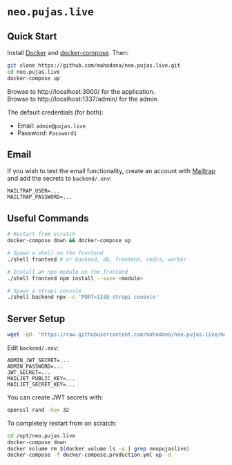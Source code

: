 # `neo.pujas.live`

## Quick Start

Install [Docker](https://docs.docker.com/get-docker/) and
[docker-compose](https://docs.docker.com/compose/install/). Then:

```sh
git clone https://github.com/mahadana/neo.pujas.live.git
cd neo.pujas.live
docker-compose up
```

Browse to http://localhost:3000/ for the application.  
Browse to http://localhost:1337/admin/ for the admin.

The default credentials (for both):

- Email: `admin@pujas.live`
- Password: `Password1`

## Email

If you wish to test the email functionality, create an account with
[Mailtrap](https://mailtrap.io/) and add the secrets to `backend/.env`:

```
MAILTRAP_USER=...
MAILTRAP_PASSWORD=...
```

## Useful Commands

```sh
# Restart from scratch
docker-compose down && docker-compose up

# Spawn a shell on the frontend
./shell frontend # or backend, db, frontend, redis, worker

# Install an npm module on the frontend
./shell frontend npm install --save <module>

# Spawn a strapi console
./shell backend npx -c 'PORT=1338 strapi console'
```

## Server Setup

```sh
wget -qO- 'https://raw.githubusercontent.com/mahadana/neo.pujas.live/main/server/setup.sh' | bash
```

Edit `backend/.env`:

```
ADMIN_JWT_SECRET=...
ADMIN_PASSWORD=...
JWT_SECRET=...
MAILJET_PUBLIC_KEY=...
MAILJET_SECRET_KEY=...
```

You can create JWT secrets with:

```sh
openssl rand -hex 32
```

To completely restart from on scratch:

```sh
cd /opt/neo.pujas.live
docker-compose down
docker volume rm $(docker volume ls -q | grep neopujaslive)
docker-compose -f docker-compose.production.yml up -d
```

